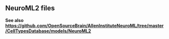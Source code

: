 ## NeuroML2 files

**See also https://github.com/OpenSourceBrain/AllenInstituteNeuroML/tree/master/CellTypesDatabase/models/NeuroML2**
